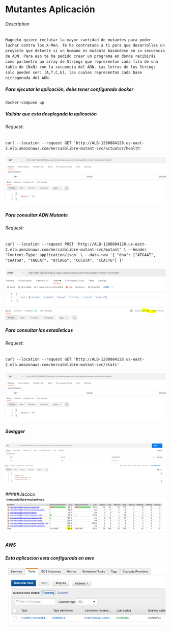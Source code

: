 # Mutantes Aplicación


###### Description
`Magneto quiere reclutar la mayor cantidad de mutantes para poder luchar contra los X-Men.
Te ha contratado a ti para que desarrolles un proyecto que detecte si un humano es mutante basándose en su secuencia de ADN.
Para eso te ha pedido crear un programa en donde recibirás como parámetro un array de Strings que representan cada fila de una 
tabla de (NxN) con la secuencia del ADN. Las letras de los Strings solo pueden ser: (A,T,C,G), las cuales representan cada base nitrogenada del ADN.`

##### Para ejecutar la aplicación, debe tener configurado docker

`docker-compose up`

##### Validar que esta desplegada la aplicación

###### Request:

`curl --location --request GET 'http://ALB-1280084128.us-east-2.elb.amazonaws.com/mercadolibre-mutant-svc/actuator/health'`

<img src="/images/healthcheck.PNG"/>


##### Para consultar ADN Mutante

###### Request:

`curl --location --request POST 'http://ALB-1280084128.us-east-2.elb.amazonaws.com/mercadolibre-mutant-svc/mutant' \
--header 'Content-Type: application/json' \
--data-raw '{
"dna": ["ATGAAT", "CAATGA", "TAGCAT", "ATCAGG", "CCCGTA", "CCACTG"]
}'`

<img src="/images/post_mutants.PNG"/>

##### Para consultar las estadisticas

###### Request:

`curl --location --request GET 'http://ALB-1280084128.us-east-2.elb.amazonaws.com/mercadolibre-mutant-svc/stats'`

<img src="/images/healthcheck.PNG"/>

##### Swagger
<img src="/images/stats_mutants.PNG"/>

#####Jacoco
<img src="/images/jacoco.PNG"/>

##### AWS

##### Esta aplicacion esta configurada en aws
<img src="/images/ecs.PNG"/>

